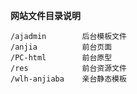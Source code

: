 <b>网站文件目录说明</b>

    /ajadmin        后台模板文件
    /anjia          前台页面
    /PC-html        前台原型
    /res            前台资源文件
    /wlh-anjiaba    亲台静态模板

